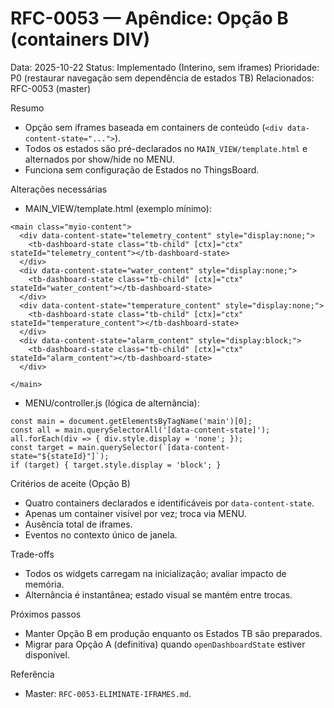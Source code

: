 # RFC-0053 — Apêndice: Opção B (containers DIV)

Data: 2025-10-22
Status: Implementado (Interino, sem iframes)
Prioridade: P0 (restaurar navegação sem dependência de estados TB)
Relacionados: RFC-0053 (master)

Resumo
- Opção sem iframes baseada em containers de conteúdo (`<div data-content-state="...">`).
- Todos os estados são pré-declarados no `MAIN_VIEW/template.html` e alternados por show/hide no MENU.
- Funciona sem configuração de Estados no ThingsBoard.

Alterações necessárias
- MAIN_VIEW/template.html (exemplo mínimo):
```
<main class="myio-content">
  <div data-content-state="telemetry_content" style="display:none;">
    <tb-dashboard-state class="tb-child" [ctx]="ctx" stateId="telemetry_content"></tb-dashboard-state>
  </div>
  <div data-content-state="water_content" style="display:none;">
    <tb-dashboard-state class="tb-child" [ctx]="ctx" stateId="water_content"></tb-dashboard-state>
  </div>
  <div data-content-state="temperature_content" style="display:none;">
    <tb-dashboard-state class="tb-child" [ctx]="ctx" stateId="temperature_content"></tb-dashboard-state>
  </div>
  <div data-content-state="alarm_content" style="display:block;">
    <tb-dashboard-state class="tb-child" [ctx]="ctx" stateId="alarm_content"></tb-dashboard-state>
  </div>
  
</main>
```

- MENU/controller.js (lógica de alternância):
```
const main = document.getElementsByTagName('main')[0];
const all = main.querySelectorAll('[data-content-state]');
all.forEach(div => { div.style.display = 'none'; });
const target = main.querySelector(`[data-content-state="${stateId}"]`);
if (target) { target.style.display = 'block'; }
```

Critérios de aceite (Opção B)
- Quatro containers declarados e identificáveis por `data-content-state`.
- Apenas um container visível por vez; troca via MENU.
- Ausência total de iframes.
- Eventos no contexto único de janela.

Trade-offs
- Todos os widgets carregam na inicialização; avaliar impacto de memória.
- Alternância é instantânea; estado visual se mantém entre trocas.

Próximos passos
- Manter Opção B em produção enquanto os Estados TB são preparados.
- Migrar para Opção A (definitiva) quando `openDashboardState` estiver disponível.

Referência
- Master: `RFC-0053-ELIMINATE-IFRAMES.md`.

